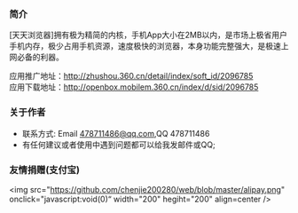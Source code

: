 ### 简介
[天天浏览器]拥有极为精简的内核，手机App大小在2MB以内，是市场上极省用户手机内存，极少占用手机资源，速度极快的浏览器，本身功能完整强大，是极速上网必备的利器。

应用推广地址：http://zhushou.360.cn/detail/index/soft_id/2096785<br/>
应用下载地址：http://openbox.mobilem.360.cn/index/d/sid/2096785



### 关于作者 
* 联系方式: Email 478711486@qq.com,QQ 478711486
* 有任何建议或者使用中遇到问题都可以给我发邮件或QQ;<br/>


### 友情捐赠(支付宝)
<img src="https://github.com/chenjie200280/web/blob/master/alipay.png" onclick="javascript:void(0)“ width="200" hegiht="200" align=center />

